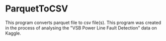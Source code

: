 # ParquetToCSV
This program converts parquet file to csv file(s).
This program was created in the process of analysing the "VSB Power Line Fault Detection" data on Kaggle. 
